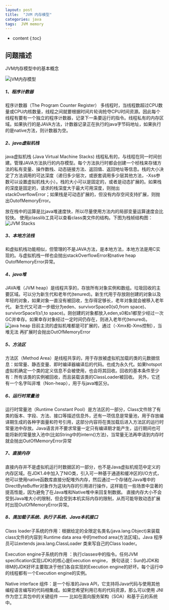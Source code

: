 ```yaml
---
layout: post
title:  "JVM 内存模型"
categories: java
tags:  JVM memory
---
```


* content
{:toc}

## 问题描述
JVM内存模型中的基本概念




![jVM内存模型](http://img.blog.csdn.net/20131231175136859?watermark/2/text/aHR0cDovL2Jsb2cuY3Nkbi5uZXQva2luZ29md29ybGQ=/font/5a6L5L2T/fontsize/400/fill/I0JBQkFCMA==/dissolve/70/gravity/SouthEast)

##### 1、程序计数器

程序计数器（The Program Counter Register）
多线程时，当线程数超过CPU数量或CPU内核数量，线程之间就要根据时间片轮询抢夺CPU时间资源。因此每个线程有要有一个独立的程序计数器，记录下一条要运行的指令。线程私有的内存区域。如果执行的是JAVA方法，计数器记录正在执行的java字节码地址，如果执行的是native方法，则计数器为空。

##### 2、java虚拟机栈

java虚拟机栈 (Java Virtual Machine Stacks)
线程私有的，与线程在同一时间创建。管理JAVA方法执行的内存模型。每个方法执行时都会创建一个桢栈来存储方法的私有变量、操作数栈、动态链接方法、返回值、返回地址等信息。栈的大小决定了方法调用的可达深度（递归多少层次，或嵌套调用多少层其他方法，-Xss参数可以设置虚拟机栈大小）。栈的大小可以是固定的，或者是动态扩展的。如果栈的深度是固定的，请求的栈深度大于最大可用深度，则抛出stackOverflowError；如果栈是可动态扩展的，但没有内存空间支持扩展，则抛出OutofMemoryError。

放在栈中的运算是比java堆速度快，所以尽量使用方法内的局部变量运算速度会比较快。
使用jclasslib工具可以查看class类文件的结构。下图为栈帧结构图：
![JVM Stacks](http://img.blog.csdn.net/20140101100938109?watermark/2/text/aHR0cDovL2Jsb2cuY3Nkbi5uZXQva2luZ29md29ybGQ=/font/5a6L5L2T/fontsize/400/fill/I0JBQkFCMA==/dissolve/70/gravity/SouthEast)

##### 3、本地方法栈

和虚拟机栈功能相似，但管理的不是JAVA方法，是本地方法，本地方法是用C实现的。与虚拟机栈一样也会抛出stackOverflowError和native heap OutofMemoryError异常。

##### 4、java堆

JAVA堆（JVM heap）是线程共享的，存放所有对象实例和数组。垃圾回收的主要区域。可以分为新生代和老年代(tenured)。新生代用于存放刚创建的对象以及年轻的对象，如果对象一直没有被回收，生存得足够长，老年对象就会被移入老年代。
新生代又可进一步细分为eden、survivorSpace0(s0,from space)、survivorSpace1(s1,to space)。刚创建的对象都放入eden,s0和s1都至少经过一次GC并幸存。如果幸存对象经过一定时间仍存在，则进入老年代(tenured)。
![java heap](http://img.blog.csdn.net/20140101101922203?watermark/2/text/aHR0cDovL2Jsb2cuY3Nkbi5uZXQva2luZ29md29ybGQ=/font/5a6L5L2T/fontsize/400/fill/I0JBQkFCMA==/dissolve/70/gravity/SouthEast)
目前主流的虚拟机堆都是可扩展的，通过（-Xmx和-Xms控制），当堆无法 再扩展时会抛出OutOfMemoryError

##### 5、方法区

方法区（Method Area）是线程共享的，用于存放被虚拟机加载的类的元数据信息：如常量、静态变量、即时编译器编译后的代码。也成为永久代。如果hotspot虚拟机确定一个类的定义信息不会被使用，也会将其回收。回收的基本条件至少有：所有该类的实例被回收，而且装载该类的ClassLoader被回收。
另外，它还有一个名字叫非堆（Non-heap），用于与java堆区分。

##### 6、运行时常量池

运行时常量池（Runtime Constant Pool）是方法区的一部分，Class文件除了有类的版本、字段、方法、接口等描述信息外，还有一项信息是常量池，用于存放编译期生成的各种字面量和符号引用，这部分内容将在类加载后进入方法区的运行时常量池中存放。Java语言并不要求常量一定只有编译期才能产生，运行期间也可能将新的常量放入池中(比如String中的intern()方法)，当常量无法再申请到内存时就会抛出OutOfMemoryError异常

##### 7、直接内存

直接内存并不是虚拟机运行时数据区的一部分，也不是Java虚拟机规范中定义的内存区域。在JDK1.4中加入了NIO类，引入可一种基于通道和缓冲区的I/O方式，他可以使用native函数库直接分配堆外内存，然后通过一个存储在Java堆中的DirectByteBuffer对象作为这块内存的引用进行操作，这样能在一些场景中显著的提高性能，因为避免了在Java堆和Native堆中来回复制数据。
直接内存大小不会受到Java堆大小的限制，但会受到本机实际内存的限制，从而可能导致动态扩展时出现OutOfMemoryError异常。

##### 8、类加载子系统、执行子系统、Java本机接口
Class loader子系统的作用：根据给定的全限定名类名(java.lang.Object)来装载class文件的内容到 Runtime data area 中的method area(方法区域)。Java 程序员可以extends java.lang.ClassLoader 类来写自己的Class loader。

Execution engine子系统的作用 ：执行classes中的指令。任何JVM specification实现(JDK)的核心是Execution engine， 换句话说：Sun的JDK和IBM的JDK好坏主要取决于他们各自实现的Execution engine的好坏。每个运行中的线程都有一个Execution engine的实例。

Native interface 组件：是一个标准的Java API，它支持将Java代码与使用其他编程语言编写的代码相集成。如果您希望利用已有的代码资源，那么可以使用 JNI作为您工具包中的关键组件 —— 比如在面向服务架构（SOA）和基于云的系统中。